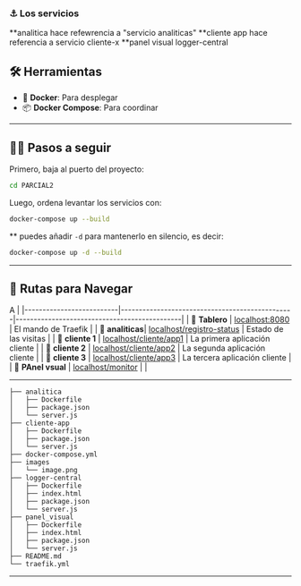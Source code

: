 
### ⚓ Los servicios 

**analitica  hace refewrencia a "servicio analiticas"
**cliente app hace referencia a servicio cliente-x
**panel visual
logger-central

## 🛠️ Herramientas 



- 🐋 **Docker**: Para desplegar 
- 📦 **Docker Compose**: Para coordinar 

---

## 🏴‍☠️ Pasos a seguir

Primero, baja al puerto del proyecto:

```bash
cd PARCIAL2
```

Luego, ordena levantar los servicios con:

```bash
docker-compose up --build
```

** puedes añadir `-d` para mantenerlo en silencio, es decir:

```bash
docker-compose up -d --build
```

---

## 🌊 Rutas para Navegar

A                            |
|--------------------------|------------------------------------------------|----------------------------------------------|
| 🧭 **Tablero** | [localhost:8080](http://localhost:8080)        | El mando de Traefik                   |
| 📜 **analiticas**| [localhost/registro-status](http://localhost/registro-status) | Estado de las visitas |
| 🚤 **cliente 1**           | [localhost/cliente/app1](http://localhost/cliente/app1) | La primera aplicación cliente                |
| 🚤 **cliente 2**           | [localhost/cliente/app2](http://localhost/cliente/app2) | La segunda aplicación cliente                |
| 🚤 **cliente 3**           | [localhost/cliente/app3](http://localhost/cliente/app3) | La tercera aplicación cliente                |
| 🔭 **PAnel vsual** | [localhost/monitor](http://localhost/panel_visual)  |                  |

---


```
├── analitica
│   ├── Dockerfile
│   ├── package.json
│   └── server.js
├── cliente-app
│   ├── Dockerfile
│   ├── package.json
│   └── server.js
├── docker-compose.yml
├── images
│   └── image.png
├── logger-central
│   ├── Dockerfile
│   ├── index.html
│   ├── package.json
│   └── server.js
├── panel_visual
│   ├── Dockerfile
│   ├── index.html
│   ├── package.json
│   └── server.js
├── README.md
└── traefik.yml

```

---
